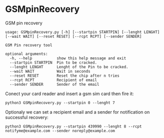 # GSMpinRecovery
GSM pin recovery

```
usage: GSMpinRecovery.py [-h] [--startpin STARTPIN] [--lenght LENGHT] [--wait WAIT] [--reset RESET] [--rcpt RCPT] [--sender SENDER]

GSM Pin recovery tool

optional arguments:
  -h, --help           show this help message and exit
  --startpin STARTPIN  Pin to be cracked.
  --lenght LENGHT      Lenght of the Pin to be cracked.
  --wait WAIT          Wait in seconds
  --reset RESET        Reset the chip after n tries
  --rcpt RCPT          Recipient of email
  --sender SENDER      Sender of the email
```

Conect your card reader and insert a gsm sim card then fire it:
```
python3 GSMpinRecovery.py --startpin 0 --lenght 7
```

Optionaly we can set a recipient email and a sender for notification on successful recovery:
```
python3 GSMpinRecovery.py --startpin 439990 --lenght 8 --rcpt notifyme@example.com --sender noreply@example.com
```
